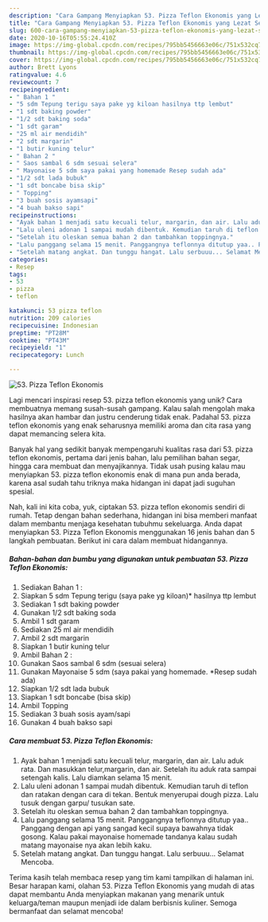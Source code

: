 ```yaml
---
description: "Cara Gampang Menyiapkan 53. Pizza Teflon Ekonomis yang Lezat Sekali"
title: "Cara Gampang Menyiapkan 53. Pizza Teflon Ekonomis yang Lezat Sekali"
slug: 600-cara-gampang-menyiapkan-53-pizza-teflon-ekonomis-yang-lezat-sekali
date: 2020-10-16T05:55:24.410Z
image: https://img-global.cpcdn.com/recipes/795bb5456663e06c/751x532cq70/53-pizza-teflon-ekonomis-foto-resep-utama.jpg
thumbnail: https://img-global.cpcdn.com/recipes/795bb5456663e06c/751x532cq70/53-pizza-teflon-ekonomis-foto-resep-utama.jpg
cover: https://img-global.cpcdn.com/recipes/795bb5456663e06c/751x532cq70/53-pizza-teflon-ekonomis-foto-resep-utama.jpg
author: Brett Lyons
ratingvalue: 4.6
reviewcount: 7
recipeingredient:
- " Bahan 1 "
- "5 sdm Tepung terigu saya pake yg kiloan hasilnya ttp lembut"
- "1 sdt baking powder"
- "1/2 sdt baking soda"
- "1 sdt garam"
- "25 ml air mendidih"
- "2 sdt margarin"
- "1 butir kuning telur"
- " Bahan 2 "
- " Saos sambal 6 sdm sesuai selera"
- " Mayonaise 5 sdm saya pakai yang homemade Resep sudah ada"
- "1/2 sdt lada bubuk"
- "1 sdt boncabe bisa skip"
- " Topping"
- "3 buah sosis ayamsapi"
- "4 buah bakso sapi"
recipeinstructions:
- "Ayak bahan 1 menjadi satu kecuali telur, margarin, dan air. Lalu aduk rata. Dan masukkan telur,margarin, dan air. Setelah itu aduk rata sampai setengah kalis. Lalu diamkan selama 15 menit."
- "Lalu uleni adonan 1 sampai mudah dibentuk. Kemudian taruh di teflon dan ratakan dengan cara di tekan. Bentuk menyerupai dough pizza. Lalu tusuk dengan garpu/ tusukan sate."
- "Setelah itu oleskan semua bahan 2 dan tambahkan toppingnya."
- "Lalu panggang selama 15 menit. Panggangnya teflonnya ditutup yaa.. Panggang dengan api yang sangad kecil supaya bawahnya tidak gosong. Kalau pakai mayonaise homemade tandanya kalau sudah matang mayonaise nya akan lebih kaku."
- "Setelah matang angkat. Dan tunggu hangat. Lalu serbuuu... Selamat Mencoba."
categories:
- Resep
tags:
- 53
- pizza
- teflon

katakunci: 53 pizza teflon 
nutrition: 209 calories
recipecuisine: Indonesian
preptime: "PT28M"
cooktime: "PT43M"
recipeyield: "1"
recipecategory: Lunch

---
```



![53. Pizza Teflon Ekonomis](https://img-global.cpcdn.com/recipes/795bb5456663e06c/751x532cq70/53-pizza-teflon-ekonomis-foto-resep-utama.jpg)

Lagi mencari inspirasi resep 53. pizza teflon ekonomis yang unik? Cara membuatnya memang susah-susah gampang. Kalau salah mengolah maka hasilnya akan hambar dan justru cenderung tidak enak. Padahal 53. pizza teflon ekonomis yang enak seharusnya memiliki aroma dan cita rasa yang dapat memancing selera kita.

Banyak hal yang sedikit banyak mempengaruhi kualitas rasa dari 53. pizza teflon ekonomis, pertama dari jenis bahan, lalu pemilihan bahan segar, hingga cara membuat dan menyajikannya. Tidak usah pusing kalau mau menyiapkan 53. pizza teflon ekonomis enak di mana pun anda berada, karena asal sudah tahu triknya maka hidangan ini dapat jadi suguhan spesial.




Nah, kali ini kita coba, yuk, ciptakan 53. pizza teflon ekonomis sendiri di rumah. Tetap dengan bahan sederhana, hidangan ini bisa memberi manfaat dalam membantu menjaga kesehatan tubuhmu sekeluarga. Anda dapat menyiapkan 53. Pizza Teflon Ekonomis menggunakan 16 jenis bahan dan 5 langkah pembuatan. Berikut ini cara dalam membuat hidangannya.

<!--inarticleads1-->

##### Bahan-bahan dan bumbu yang digunakan untuk pembuatan 53. Pizza Teflon Ekonomis:

1. Sediakan  Bahan 1 :
1. Siapkan 5 sdm Tepung terigu (saya pake yg kiloan)* hasilnya ttp lembut
1. Sediakan 1 sdt baking powder
1. Gunakan 1/2 sdt baking soda
1. Ambil 1 sdt garam
1. Sediakan 25 ml air mendidih
1. Ambil 2 sdt margarin
1. Siapkan 1 butir kuning telur
1. Ambil  Bahan 2 :
1. Gunakan  Saos sambal 6 sdm (sesuai selera)
1. Gunakan  Mayonaise 5 sdm (saya pakai yang homemade. *Resep sudah ada)
1. Siapkan 1/2 sdt lada bubuk
1. Siapkan 1 sdt boncabe (bisa skip)
1. Ambil  Topping
1. Sediakan 3 buah sosis ayam/sapi
1. Gunakan 4 buah bakso sapi




<!--inarticleads2-->

##### Cara membuat 53. Pizza Teflon Ekonomis:

1. Ayak bahan 1 menjadi satu kecuali telur, margarin, dan air. Lalu aduk rata. Dan masukkan telur,margarin, dan air. Setelah itu aduk rata sampai setengah kalis. Lalu diamkan selama 15 menit.
1. Lalu uleni adonan 1 sampai mudah dibentuk. Kemudian taruh di teflon dan ratakan dengan cara di tekan. Bentuk menyerupai dough pizza. Lalu tusuk dengan garpu/ tusukan sate.
1. Setelah itu oleskan semua bahan 2 dan tambahkan toppingnya.
1. Lalu panggang selama 15 menit. Panggangnya teflonnya ditutup yaa.. Panggang dengan api yang sangad kecil supaya bawahnya tidak gosong. Kalau pakai mayonaise homemade tandanya kalau sudah matang mayonaise nya akan lebih kaku.
1. Setelah matang angkat. Dan tunggu hangat. Lalu serbuuu... Selamat Mencoba.




Terima kasih telah membaca resep yang tim kami tampilkan di halaman ini. Besar harapan kami, olahan 53. Pizza Teflon Ekonomis yang mudah di atas dapat membantu Anda menyiapkan makanan yang menarik untuk keluarga/teman maupun menjadi ide dalam berbisnis kuliner. Semoga bermanfaat dan selamat mencoba!
